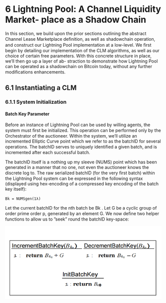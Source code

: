 # 6 Lightning Pool: A Channel Liquidity Market- place as a Shadow Chain

In this section, we build upon the prior sections outlining the abstract Channel Lease Marketplace deﬁnition, as well as shadowchain operation, and construct our Lightning Pool implementation at a low-level. We ﬁrst begin by detailing our implementation of the CLM algorithms, as well as our choice of certain free parameters. With this concrete structure in place, we’ll then go up a layer of ab- straction to demonstrate how Lightning Pool can be operated as a shadowchain on Bitcoin today, without any further modiﬁcations enhancements.

## 6.1 Instantiating a CLM

### 6.1.1 System Initialization

#### Batch Key Parameter

Before an instance of Lightning Pool can be used by willing agents, the system must ﬁrst be initialized. This operation can be performed only by the Orchestrator of the auctioneer. Within the system, we’ll utilize an incremented Elliptic Curve point which we refer to as the batchID for several operations. The batchID serves to uniquely identiﬁed a given batch, and is incremented after each successful batch.

The batchID itself is a nothing up my sleeve (NUMS) point which has been generated in a manner that no one, not even the auctioneer knows the discrete log to. The raw serialized batchID (for the very ﬁrst batch) within the Lightning Pool system can be expressed in the following syntax (displayed using hex-encoding of a compressed key encoding of the batch key itself):

```
Bk = NUMSgen(1λ)
```

Let the current batchID for the nth batch be Bk . Let G be a cyclic group of order prime order p, generated by an element G. We now deﬁne two helper functions to allow us to ”seek” round the batchID key-space:

![Figure6_1_1](figures/figure6_1_1.png?raw=true "Figure6_1_1")
